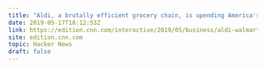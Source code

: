 ```yaml
---
title: "Aldi, a brutally efficient grocery chain, is upending America's supermarkets"
date: 2019-05-17T18:12:53Z
link: https://edition.cnn.com/interactive/2019/05/business/aldi-walmart-low-food-prices/index.html?utm_medium=RSS&utm_source=hune
site: edition.cnn.com
topic: Hacker News
draft: false
---
```

